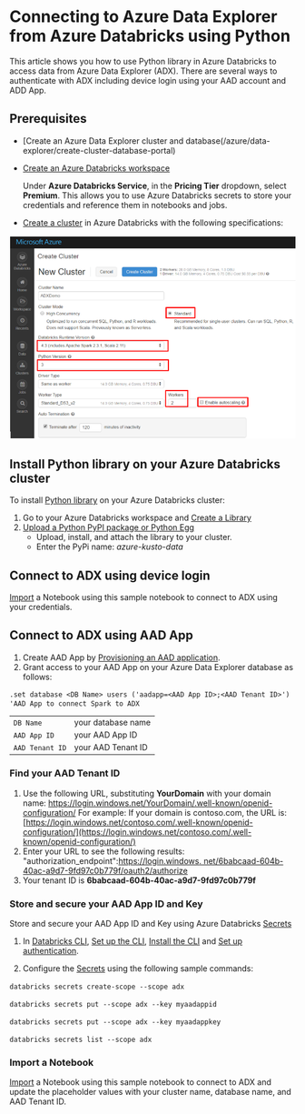 # Connecting to Azure Data Explorer from Azure Databricks using Python

This article shows you how to use Python library in Azure Databricks to access data from Azure Data Explorer (ADX). There are several ways to authenticate with ADX including device login using your AAD account and ADD App.

## Prerequisites

- [Create an Azure Data Explorer cluster and database(/azure/data-explorer/create-cluster-database-portal)
- [Create an Azure Databricks workspace](/azure/azure-databricks/quickstart-create-databricks-workspace-portal#create-an-azure-databricks-workspace)

    Under **Azure Databricks Service**, in the **Pricing Tier** dropdown, select **Premium**. This allows you to use Azure Databricks secrets to store your credentials and reference them in notebooks and jobs.

- [Create a cluster](https://docs.azuredatabricks.net/user-guide/clusters/create.html) in Azure Databricks with the following specifications:

![Create cluster](media/connect-from-databricks/databricks-create-cluster.png)

## Install Python library on your Azure Databricks cluster

To install [Python library](/azure/kusto/api/python/kusto-python-client-library) on your Azure Databricks cluster:

1. Go to your Azure Databricks workspace and [Create a Library](https://docs.azuredatabricks.net/user-guide/libraries.html#create-a-library)
2. [Upload a Python PyPI package or Python Egg](https://docs.azuredatabricks.net/user-guide/libraries.html#upload-a-python-pypi-package-or-python-egg)
    - Upload, install, and attach the library to your cluster.
    - Enter the PyPi name: *azure-kusto-data*

## Connect to ADX using device login

[Import](https://docs.azuredatabricks.net/user-guide/notebooks/notebook-manage.html#import-a-notebook) a Notebook using this sample notebook to connect to ADX using your credentials.

## Connect to ADX using AAD App

1. Create AAD App by [Provisioning an AAD application](/azure/kusto/management/access-control/how-to-provision-aad-app).
1. Grant access to your AAD App on your Azure Data Explorer database as follows:

```kusto
.set database <DB Name> users ('aadapp=<AAD App ID>;<AAD Tenant ID>') 'AAD App to connect Spark to ADX
```
|   |   |
| - | - |
| ```DB Name``` | your database name |
| ```AAD App ID``` | your AAD App ID |
| ```AAD Tenant ID``` | your AAD Tenant ID |

### Find your AAD Tenant ID

1. Use the following URL, substituting **YourDomain** with your domain name: https://login.windows.net/YourDomain/.well-known/openid-configuration/
For example: If your domain is contoso.com, the URL is: [https://login.windows.net/contoso.com/.well-known/openid-configuration/](https://login.windows.net/contoso.com/.well-known/openid-configuration/)
1. Enter your URL to see the following results:
&quot;authorization\_endpoint&quot;:[https://login.windows. net/6babcaad-604b-40ac-a9d7-9fd97c0b779f/oauth2/authorize](https://login.windows.net/6babcaad-604b-40ac-a9d7-9fd97c0b779f/oauth2/authorize)
1. Your tenant ID is **6babcaad-604b-40ac-a9d7-9fd97c0b779f**

### Store and secure your AAD App ID and Key 

Store and secure your AAD App ID and Key using Azure Databricks [Secrets](https://docs.azuredatabricks.net/user-guide/secrets/index.html#secrets) 
1. In [Databricks CLI](https://docs.azuredatabricks.net/user-guide/dev-tools/databricks-cli.html#databricks-cli), [Set up the CLI](https://docs.azuredatabricks.net/user-guide/dev-tools/databricks-cli.html#set-up-the-cli), [Install the CLI](https://docs.azuredatabricks.net/user-guide/dev-tools/databricks-cli.html#install-the-cli) and [Set up authentication](https://docs.azuredatabricks.net/user-guide/dev-tools/databricks-cli.html#set-up-authentication).

1. Configure the [Secrets](https://docs.azuredatabricks.net/user-guide/secrets/index.html#secrets) using the following sample commands:

```databricks secrets create-scope --scope adx```

```databricks secrets put --scope adx --key myaadappid```

```databricks secrets put --scope adx --key myaadappkey```

```databricks secrets list --scope adx```

### Import a Notebook
[Import](https://docs.azuredatabricks.net/user-guide/notebooks/notebook-manage.html#import-a-notebook) a Notebook using this sample notebook to connect to ADX and update the placeholder values with your cluster name, database name, and AAD Tenant ID.